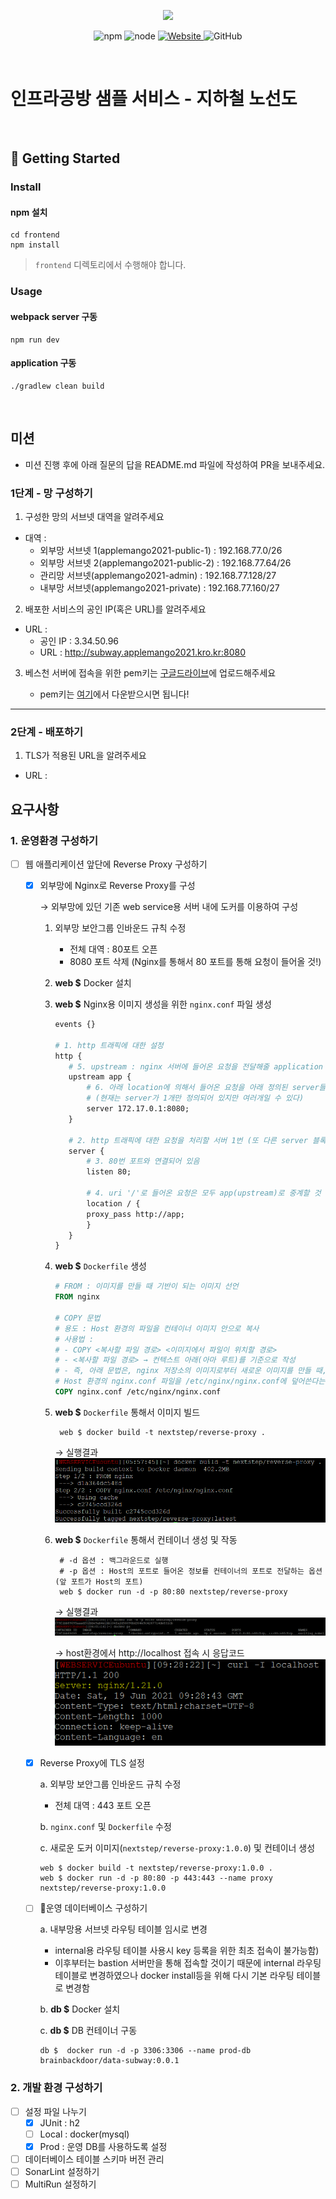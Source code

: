 <p align="center">
    <img width="200px;" src="https://raw.githubusercontent.com/woowacourse/atdd-subway-admin-frontend/master/images/main_logo.png"/>
</p>
<p align="center">
  <img alt="npm" src="https://img.shields.io/badge/npm-%3E%3D%205.5.0-blue">
  <img alt="node" src="https://img.shields.io/badge/node-%3E%3D%209.3.0-blue">
  <a href="https://edu.nextstep.camp/c/R89PYi5H" alt="nextstep atdd">
    <img alt="Website" src="https://img.shields.io/website?url=https%3A%2F%2Fedu.nextstep.camp%2Fc%2FR89PYi5H">
  </a>
  <img alt="GitHub" src="https://img.shields.io/github/license/next-step/atdd-subway-service">
</p>

<br>

# 인프라공방 샘플 서비스 - 지하철 노선도

<br>

## 🚀 Getting Started

### Install
#### npm 설치
```
cd frontend
npm install
```
> `frontend` 디렉토리에서 수행해야 합니다.

### Usage
#### webpack server 구동
```
npm run dev
```
#### application 구동
```
./gradlew clean build
```
<br>

## 미션

* 미션 진행 후에 아래 질문의 답을 README.md 파일에 작성하여 PR을 보내주세요.

### 1단계 - 망 구성하기
1. 구성한 망의 서브넷 대역을 알려주세요
- 대역 :
    * 외부망 서브넷 1(applemango2021-public-1) : 192.168.77.0/26
    * 외부망 서브넷 2(applemango2021-public-2) : 192.168.77.64/26
    * 관리망 서브넷(applemango2021-admin) : 192.168.77.128/27
    * 내부망 서브넷(applemango2021-private) : 192.168.77.160/27
    
2. 배포한 서비스의 공인 IP(혹은 URL)를 알려주세요

- URL : 
    * 공인 IP : 3.34.50.96
    * URL : http://subway.applemango2021.kro.kr:8080

3. 베스천 서버에 접속을 위한 pem키는 [구글드라이브](https://drive.google.com/drive/folders/1dZiCUwNeH1LMglp8dyTqqsL1b2yBnzd1?usp=sharing)에 업로드해주세요

    - pem키는 [여기](https://drive.google.com/file/d/1nf_7LqYkAIevUdPv5HSNtT0BHo1h9FK6/view?usp=sharing )에서 다운받으시면 됩니다!
---

### 2단계 - 배포하기
1. TLS가 적용된 URL을 알려주세요

- URL : 

## 요구사항
### 1. 운영환경 구성하기 

*[ ] 웹 애플리케이션 앞단에 Reverse Proxy 구성하기 
  * [x] 외부망에 Nginx로 Reverse Proxy를 구성

    → 외부망에 있던 기존 web service용 서버 내에 도커를 이용하여 구성 
      1. 외부망 보안그룹 인바운드 규칙 수정 
         * 전체 대역 : 80포트 오픈 
          * 8080 포트 삭제 (Nginx를 통해서 80 포트를 통해 요청이 들어올 것!)
      1. **web $** Docker 설치
      2. **web $** Nginx용 이미지 생성을 위한 `nginx.conf` 파일 생성 
         ```dockerfile
         events {}
         
         # 1. http 트래픽에 대한 설정
         http {
            # 5. upstream : nginx 서버에 들어온 요청을 전달해줄 application server 정의 
            upstream app {  
                # 6. 아래 location에 의해서 들어온 요청을 아래 정의된 server들에 분배한다. 
                # (현재는 server가 1개만 정의되어 있지만 여러개일 수 있다)
                server 172.17.0.1:8080; 
            }
            
            # 2. http 트래픽에 대한 요청을 처리할 서버 1번 (또 다른 server 블록을 생성할 수도 있다)
            server {
                # 3. 80번 포트와 연결되어 있음
                listen 80;
            
                # 4. uri '/'로 들어온 요청은 모두 app(upstream)로 중계할 것
                location / {
                proxy_pass http://app;
                }
            }
         }
         ```
      3. **web $** `Dockerfile` 생성
         ```dockerfile
         # FROM : 이미지를 만들 때 기반이 되는 이미지 선언
         FROM nginx 
         
         # COPY 문법
         # 용도 : Host 환경의 파일을 컨테이너 이미지 안으로 복사
         # 사용법 : 
         # - COPY <복사할 파일 경로> <이미지에서 파일이 위치할 경로>
         # - <복사할 파일 경로> → 컨텍스트 아래(아마 루트)를 기준으로 작성
         # - 즉, 아래 문법은, nginx 저장소의 이미지로부터 새로운 이미지를 만들 때, 
         # Host 환경의 nginx.conf 파일을 /etc/nginx/nginx.conf에 덮어쓴다는 의미   
         COPY nginx.conf /etc/nginx/nginx.conf
         ```
         
    4. **web $** `Dockerfile` 통해서 이미지 빌드 
       ```
        web $ docker build -t nextstep/reverse-proxy .
       ```
       → 실행결과
        ![img_1.png](img_1.png)
       
    5. **web $** `Dockerfile` 통해서 컨테이너 생성 및 작동    
       ```
        # -d 옵션 : 백그라운드로 실행
        # -p 옵션 : Host의 포트로 들어온 정보를 컨테이너의 포트로 전달하는 옵션 (앞 포트가 Host의 포트)
        web $ docker run -d -p 80:80 nextstep/reverse-proxy
       ```
       → 실행결과
        ![img_3.png](img_3.png)
        
        → host환경에서 http://localhost 접속 시 응답코드
       ![img_4.png](img_4.png)
    

  * [X] Reverse Proxy에 TLS 설정
        
    a. 외부망 보안그룹 인바운드 규칙 수정 
        
    * 전체 대역 : 443 포트 오픈 
      
    b. `nginx.conf` 및 `Dockerfile` 수정 
    
    c. 새로운 도커 이미지(`nextstep/reverse-proxy:1.0.0`) 및 컨테이너 생성
    ```
    web $ docker build -t nextstep/reverse-proxy:1.0.0 .
    web $ docker run -d -p 80:80 -p 443:443 --name proxy nextstep/reverse-proxy:1.0.0
    ```  
    
  *[ ] 📍운영 데이터베이스 구성하기
  
    a. 내부망용 서브넷 라우팅 테이블 임시로 변경
    - internal용 라우팅 테이블 사용시 key 등록을 위한 최초 접속이 불가능함)
    - 이후부터는 bastion 서버만을 통해 접속할 것이기 때문에 internal 라우팅 테이블로 변경하였으나 
      docker install등을 위해 다시 기본 라우팅 테이블로 변경함
    
    b. **db $** Docker 설치 

    c. **db $** DB 컨테이너 구동 
    ```
    db $  docker run -d -p 3306:3306 --name prod-db brainbackdoor/data-subway:0.0.1
    ```
  
### 2. 개발 환경 구성하기
  * [ ] 설정 파일 나누기 
      * [x] JUnit : h2 
      * [ ] Local : docker(mysql)
      * [X] Prod : 운영 DB를 사용하도록 설정
  * [ ] 데이터베이스 테이블 스키마 버전 관리
  * [ ] SonarLint 설정하기
  * [ ] MultiRun 설정하기
